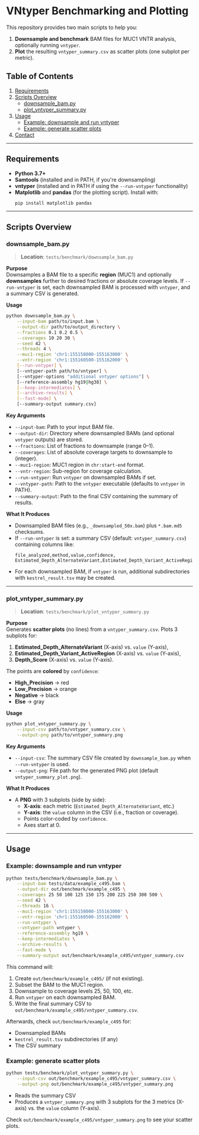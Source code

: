 # VNtyper Benchmarking and Plotting

This repository provides two main scripts to help you:

1. **Downsample and benchmark** BAM files for MUC1 VNTR analysis, optionally running `vntyper`.  
2. **Plot** the resulting `vntyper_summary.csv` as scatter plots (one subplot per metric).

## Table of Contents
1. [Requirements](#requirements)
2. [Scripts Overview](#scripts-overview)
   - [downsample_bam.py](#downsample_bampy)
   - [plot_vntyper_summary.py](#plot_vntyper_summarypy)
3. [Usage](#usage)
   - [Example: downsample and run vntyper](#example-downsample-and-run-vntyper)
   - [Example: generate scatter plots](#example-generate-scatter-plots)
4. [Contact](#contact)

---

## Requirements

- **Python 3.7+**  
- **Samtools** (installed and in PATH, if you're downsampling)  
- **vntyper** (installed and in PATH if using the `--run-vntyper` functionality)  
- **Matplotlib** and **pandas** (for the plotting script). Install with:
  ```bash
  pip install matplotlib pandas
  ```

---

## Scripts Overview

### downsample_bam.py

> **Location**: `tests/benchmark/downsample_bam.py`

**Purpose**  
Downsamples a BAM file to a specific **region** (MUC1) and optionally **downsamples** further to desired fractions or absolute coverage levels. If `--run-vntyper` is set, each downsampled BAM is processed with `vntyper`, and a summary CSV is generated.

**Usage**  
```bash
python downsample_bam.py \
    --input-bam path/to/input.bam \
    --output-dir path/to/output_directory \
    --fractions 0.1 0.2 0.5 \
    --coverages 10 20 30 \
    --seed 42 \
    --threads 4 \
    --muc1-region 'chr1:155158000-155163000' \
    --vntr-region 'chr1:155160500-155162000' \
    [--run-vntyper] \
    [--vntyper-path path/to/vntyper] \
    [--vntyper-options "additional vntyper options"] \
    [--reference-assembly hg19|hg38] \
    [--keep-intermediates] \
    [--archive-results] \
    [--fast-mode] \
    [--summary-output summary.csv]
```

**Key Arguments**  
- `--input-bam`: Path to your input BAM file.  
- `--output-dir`: Directory where downsampled BAMs (and optional `vntyper` outputs) are stored.  
- `--fractions`: List of fractions to downsample (range 0–1).  
- `--coverages`: List of absolute coverage targets to downsample to (integer).  
- `--muc1-region`: MUC1 region in `chr:start-end` format.  
- `--vntr-region`: Sub-region for coverage calculation.  
- `--run-vntyper`: Run `vntyper` on downsampled BAMs if set.  
- `--vntyper-path`: Path to the `vntyper` executable (defaults to `vntyper` in PATH).  
- `--summary-output`: Path to the final CSV containing the summary of results.  

**What It Produces**  
- Downsampled BAM files (e.g., `_downsampled_50x.bam`) plus `*.bam.md5` checksums.  
- If `--run-vntyper` is set: a summary CSV (default: `vntyper_summary.csv`) containing columns like:
  ```
  file_analyzed,method,value,confidence,
  Estimated_Depth_AlternateVariant,Estimated_Depth_Variant_ActiveRegion,Depth_Score
  ```
- For each downsampled BAM, if `vntyper` is run, additional subdirectories with `kestrel_result.tsv` may be created.

---

### plot_vntyper_summary.py

> **Location**: `tests/benchmark/plot_vntyper_summary.py`

**Purpose**  
Generates **scatter plots** (no lines) from a `vntyper_summary.csv`. Plots 3 subplots for:
1. **Estimated_Depth_AlternateVariant** (X-axis) vs. `value` (Y-axis),
2. **Estimated_Depth_Variant_ActiveRegion** (X-axis) vs. `value` (Y-axis),
3. **Depth_Score** (X-axis) vs. `value` (Y-axis).

The points are **colored** by `confidence`:
- **High_Precision** → red
- **Low_Precision** → orange
- **Negative** → black
- **Else** → gray

**Usage**  
```bash
python plot_vntyper_summary.py \
    --input-csv path/to/vntyper_summary.csv \
    --output-png path/to/vntyper_summary.png
```

**Key Arguments**  
- `--input-csv`: The summary CSV file created by `downsample_bam.py` when `--run-vntyper` is used.  
- `--output-png`: File path for the generated PNG plot (default `vntyper_summary_plot.png`).  

**What It Produces**  
- A **PNG** with 3 subplots (side by side):
  - **X-axis**: each metric (`Estimated_Depth_AlternateVariant`, etc.)
  - **Y-axis**: the `value` column in the CSV (i.e., fraction or coverage).  
  - Points color-coded by `confidence`.  
  - Axes start at 0.  

---

## Usage

### Example: downsample and run vntyper

```bash
python tests/benchmark/downsample_bam.py \
    --input-bam tests/data/example_c495.bam \
    --output-dir out/benchmark/example_c495 \
    --coverages 25 50 100 125 150 175 200 225 250 300 500 \
    --seed 42 \
    --threads 16 \
    --muc1-region 'chr1:155158000-155163000' \
    --vntr-region 'chr1:155160500-155162000' \
    --run-vntyper \
    --vntyper-path vntyper \
    --reference-assembly hg19 \
    --keep-intermediates \
    --archive-results \
    --fast-mode \
    --summary-output out/benchmark/example_c495/vntyper_summary.csv
```

This command will:

1. Create `out/benchmark/example_c495/` (if not existing).  
2. Subset the BAM to the MUC1 region.  
3. Downsample to coverage levels 25, 50, 100, etc.  
4. Run `vntyper` on each downsampled BAM.  
5. Write the final summary CSV to `out/benchmark/example_c495/vntyper_summary.csv`.

Afterwards, check `out/benchmark/example_c495` for:
- Downsampled BAMs  
- `kestrel_result.tsv` subdirectories (if any)  
- The CSV summary

### Example: generate scatter plots

```bash
python tests/benchmark/plot_vntyper_summary.py \
    --input-csv out/benchmark/example_c495/vntyper_summary.csv \
    --output-png out/benchmark/example_c495/vntyper_summary.png
```

- Reads the summary CSV
- Produces a `vntyper_summary.png` with 3 subplots for the 3 metrics (X-axis) vs. the `value` column (Y-axis).

Check `out/benchmark/example_c495/vntyper_summary.png` to see your scatter plots.
